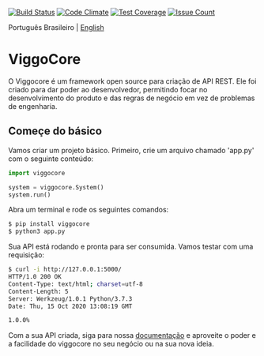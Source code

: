 [![Build Status](https://travis-ci.org/samueldmq/viggocore.svg?branch=master)](https://travis-ci.org/samueldmq/viggocore-ansible) [![Code Climate](https://codeclimate.com/github/samueldmq/viggocore/badges/gpa.svg)](https://codeclimate.com/github/samueldmq/viggocore) [![Test Coverage](https://codeclimate.com/github/samueldmq/viggocore/badges/coverage.svg)](https://codeclimate.com/github/samueldmq/viggocore/coverage) [![Issue Count](https://codeclimate.com/github/samueldmq/viggocore/badges/issue_count.svg)](https://codeclimate.com/github/samueldmq/viggocore)

Português Brasileiro | [English](https://github.com/objetorelacional/viggocore/blob/documentacao/README_en.md)

# ViggoCore

O Viggocore é um framework open source para criação de API REST. Ele foi
criado para dar poder ao desenvolvedor, permitindo focar no desenvolvimento do
produto e das regras de negócio em vez de problemas de engenharia.

## Começe do básico

Vamos criar um projeto básico. Primeiro, crie um arquivo chamado 'app.py' com
o seguinte conteúdo:

```python
import viggocore

system = viggocore.System()
system.run()
```

Abra um terminal e rode os seguintes comandos:

```bash
$ pip install viggocore
$ python3 app.py
```

Sua API está rodando e pronta para ser consumida. Vamos testar com uma requisição:

```bash
$ curl -i http://127.0.0.1:5000/
HTTP/1.0 200 OK
Content-Type: text/html; charset=utf-8
Content-Length: 5
Server: Werkzeug/1.0.1 Python/3.7.3
Date: Thu, 15 Oct 2020 13:08:19 GMT

1.0.0%
```

Com a sua API criada, siga para nossa [documentação](https://viggocore.readthedocs.io/en/latest/) e aproveite o poder e a facilidade
do viggocore no seu negócio ou na sua nova ideia.
